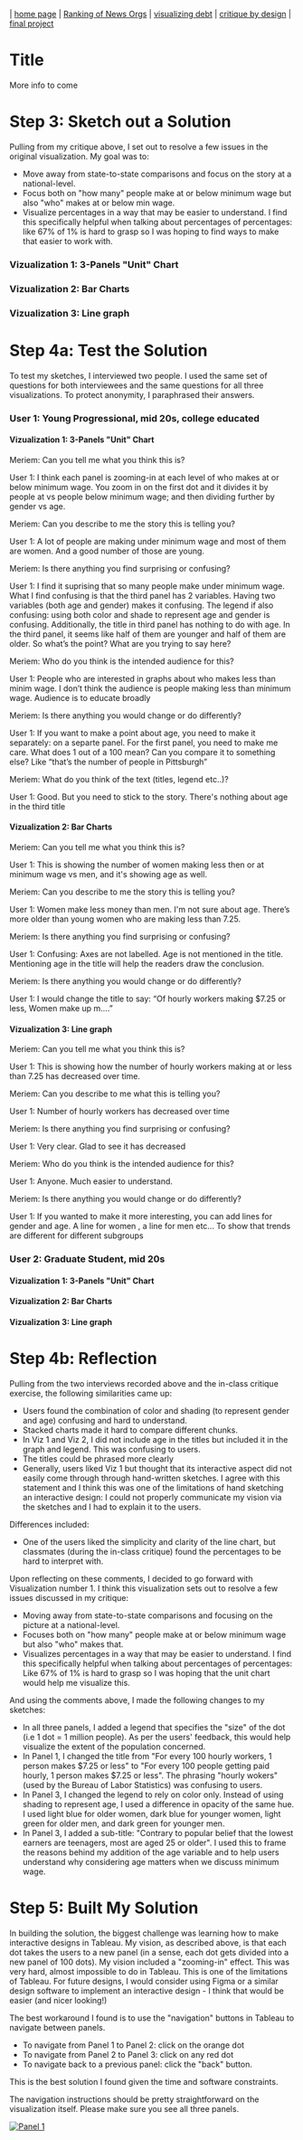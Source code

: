 | [home page](https://itsmeriem.github.io/Meriem/) | [Ranking of News Orgs](news-ranking.md) | [visualizing debt](visualizing-debt.md) | [critique by design](critique-by-design.md) | [final project](final-project.md)


# Title
More info to come

# Step 3: Sketch out a Solution

Pulling from my critique above, I set out to resolve a few issues in the original visualization. My goal was to: 

- Move away from state-to-state comparisons and focus on the story at a national-level.
- Focus both on "how many" people make at or below minimum wage but also "who" makes at or below min wage.
- Visualize percentages in a way that may be easier to understand. I find this specifically helpful when talking about percentages of percentages: like 67% of 1% is hard to grasp so I was hoping to find ways to make that easier to work with.

### Vizualization 1: 3-Panels "Unit" Chart
### Vizualization 2: Bar Charts
### Vizualization 3: Line graph

# Step 4a: Test the Solution

To test my sketches, I interviewed two people. I used the same set of questions for both interviewees and the same questions for all three visualizations. To protect anonymity, I paraphrased their answers.

### User 1: Young Progressional, mid 20s, college educated

#### Vizualization 1: 3-Panels "Unit" Chart

Meriem: Can you tell me what you think this is?

User 1: I think each panel is zooming-in at each level of who makes at or below minimum wage. You zoom in on the first dot and it divides it by people at vs people below minimum wage; and then dividing further by gender vs age. 

Meriem: Can you describe to me the story this is telling you?

User 1: A lot of people are making under minimum wage and most of them are women. And a good number of those are young.

Meriem: Is there anything you find surprising or confusing?

User 1: I find it suprising that so many people make under minimum wage.
What I find confusing is that the third panel has 2 variables. Having two variables (both age and gender) makes it confusing. The legend if also confusing: using both color and shade to represent age and gender is confusing.
Additionally, the title in third panel has nothing to do with age. In the third panel, it seems like half of them are younger and half of them are older. So what’s the point? What are you trying to say here? 

Meriem: Who do you think is the intended audience for this?

User 1: People who are interested in graphs about who makes less than minim wage. I don’t think the audience is people making less than minimum wage. Audience is to educate broadly

Meriem: Is there anything you would change or do differently?

User 1: If you want to make a point about age, you need to make it separately: on a separte panel.
For the first panel, you need to make me care. What does 1 out of a 100 mean? Can you compare it to something else? Like “that’s the number of people in Pittsburgh” 

Meriem: What do you think of the text (titles, legend etc..)? 

User 1: Good. But you need to stick to the story. There's nothing about age in the third title



#### Vizualization 2: Bar Charts

Meriem: Can you tell me what you think this is?

User 1: This is showing the number of women making less then or at minimum wage vs men, and it's showing age as well.

Meriem: Can you describe to me the story this is telling you?

User 1: Women make less money than men. I'm not sure about age. There’s more older than young women who are making less than 7.25.

Meriem: Is there anything you find surprising or confusing?

User 1: Confusing: Axes are not labelled. Age is not mentioned in the title. Mentioning age in the title will help the readers draw the conclusion. 

Meriem: Is there anything you would change or do differently?

User 1: I would change the title to say: “Of hourly workers making $7.25 or less, Women make up m….”



#### Vizualization 3: Line graph

Meriem: Can you tell me what you think this is?

User 1: This is showing how the number of hourly workers making at or less than 7.25 has decreased over time.

Meriem: Can you describe to me what this is telling you?

User 1: Number of hourly workers has decreased over time

Meriem: Is there anything you find surprising or confusing?

User 1: Very clear. Glad to see it has decreased

Meriem: Who do you think is the intended audience for this?

User 1: Anyone. Much easier to understand.

Meriem: Is there anything you would change or do differently? 

User 1: If you wanted to make it more interesting, you can add lines for gender and age. A line for women , a line for men etc… To show that trends are different for different subgroups

### User 2: Graduate Student, mid 20s

#### Vizualization 1: 3-Panels "Unit" Chart
#### Vizualization 2: Bar Charts
#### Vizualization 3: Line graph

# Step 4b: Reflection

Pulling from the two interviews recorded above and the in-class critique exercise, the following similarities came up:

- Users found the combination of color and shading (to represent gender and age) confusing and hard to understand.
- Stacked charts made it hard to compare different chunks.
- In Viz 1 and Viz 2, I did not include age in the titles but included it in the graph and legend. This was confusing to users.
- The titles could be phrased more clearly
- Generally, users liked Viz 1 but thought that its interactive aspect did not easily come through through hand-written sketches. I agree with this statement and I think this was one of the limitations of hand sketching an interactive design: I could not properly communicate my vision via the sketches and I had to explain it to the users.

Differences included:
- One of the users liked the simplicity and clarity of the line chart, but classmates (during the in-class critique) found the percentages to be hard to interpret with.

Upon reflecting on these comments, I decided to go forward with Visualization number 1. I think this visualization sets out to resolve a few issues discussed in my critique:
- Moving away from state-to-state comparisons and focusing on the picture at a national-level.
- Focuses both on "how many" people make at or below minimum wage but also "who" makes that.
-  Visualizes percentages in a way that may be easier to understand. I find this specifically helpful when talking about percentages of percentages: Like 67% of 1% is hard to grasp so I was hoping that the unit chart would help me visualize this.

And using the comments above, I made the following changes to my sketches:
- In all three panels, I added a legend that specifies the "size" of the dot (i.e 1 dot = 1 million people). As per the users' feedback, this would help visualize the extent of the population concerned.
- In Panel 1, I changed the title from "For every 100 hourly workers, 1 person makes $7.25 or less" to "For every 100 people getting paid hourly, 1 person makes $7.25 or less". The phrasing "hourly wokers" (used by the Bureau of Labor Statistics) was confusing to users.
- In Panel 3, I changed the legend to rely on color only. Instead of using shading to represent age, I used a difference in opacity of the same hue. I used light blue for older women, dark blue for younger women, light green for older men, and dark green for younger men.
- In Panel 3, I added a sub-title: "Contrary to popular belief that the lowest earners are teenagers, most are aged 25 or older". I used this to frame the reasons behind my addition of the age variable and to help users understand why considering age matters when we discuss minimum wage.


# Step 5: Built My Solution

In building the solution, the biggest challenge was learning how to make interactive designs in Tableau. My vision, as described above, is that each dot takes the users to a new panel (in a sense, each dot gets divided into a new panel of 100 dots). My vision included a "zooming-in" effect. This was very hard, almost impossible to do in Tableau. This is one of the limitations of Tableau. For future designs, I would consider using Figma or a similar design software to implement an interactive design - I think that would be easier (and nicer looking!)

The best workaround I found is to use the "navigation" buttons in Tableau to navigate between panels.
- To navigate from Panel 1 to Panel 2: click on the orange dot
- To navigate from Panel 2 to Panel 3: click on any red dot
- To navigate back to a previous panel: click the "back" button.

This is the best solution I found given the time and software constraints.

The navigation instructions should be pretty straightforward on the visualization itself. Please make sure you see all three panels.




<div class='tableauPlaceholder' id='viz1700024332299' style='position: relative'><noscript><a href='#'><img alt='Panel 1 ' src='https:&#47;&#47;public.tableau.com&#47;static&#47;images&#47;Mi&#47;MinWagePanelDesign&#47;Panel1&#47;1_rss.png' style='border: none' /></a></noscript><object class='tableauViz'  style='display:none;'><param name='host_url' value='https%3A%2F%2Fpublic.tableau.com%2F' /> <param name='embed_code_version' value='3' /> <param name='site_root' value='' /><param name='name' value='MinWagePanelDesign&#47;Panel1' /><param name='tabs' value='no' /><param name='toolbar' value='yes' /><param name='static_image' value='https:&#47;&#47;public.tableau.com&#47;static&#47;images&#47;Mi&#47;MinWagePanelDesign&#47;Panel1&#47;1.png' /> <param name='animate_transition' value='yes' /><param name='display_static_image' value='yes' /><param name='display_spinner' value='yes' /><param name='display_overlay' value='yes' /><param name='display_count' value='yes' /><param name='language' value='en-US' /><param name='filter' value='publish=yes' /></object></div>               
<script type='text/javascript'>                   
  var divElement = document.getElementById('viz1700024332299');                    
  var vizElement = divElement.getElementsByTagName('object')[0];                    
  if ( divElement.offsetWidth > 800 ) { vizElement.style.width='1214px';vizElement.style.height='835px';} else if ( divElement.offsetWidth > 500 ) { vizElement.style.width='1214px';vizElement.style.height='835px';} else { vizElement.style.width='100%';vizElement.style.height='727px';}                  
  var scriptElement = document.createElement('script');                    
  scriptElement.src = 'https://public.tableau.com/javascripts/api/viz_v1.js';                   
  vizElement.parentNode.insertBefore(scriptElement, vizElement);               
</script>
